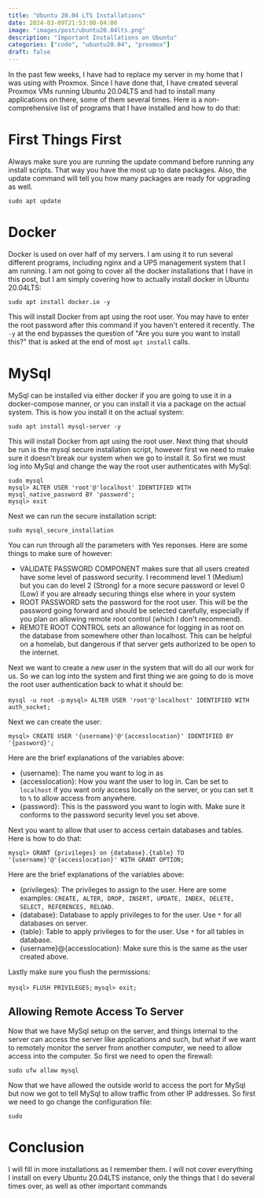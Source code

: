 ```yaml
---
title: "Ubuntu 20.04 LTS Installations"
date: 2024-03-09T21:53:00-04:00
image: "images/post/ubuntu20.04lts.png"
description: "Important Installations on Ubuntu"
categories: ["code", "ubuntu20.04", "proxmox"]
draft: false
---
```


In the past few weeks, I have had to replace my server in my home that I was using with Proxmox.  Since I have done that, I have created several Proxmox VMs running Ubuntu 20.04LTS and had to install many applications on there, some of them several times.  Here is a non-comprehensive list of programs that I have installed and how to do that:

# First Things First

Always make sure you are running the update command before running any install scripts.  That way you have the most up to date packages.  Also, the update command will tell you how many packages are ready for upgrading as well.

`sudo apt update`

# Docker

Docker is used on over half of my servers.  I am using it to run several different programs, including nginx and a UPS management system that I am running.  I am not going to cover all the docker installations that I have in this post, but I am simply covering how to actually install docker in Ubuntu 20.04LTS:

`sudo apt install docker.io -y`

This will install Docker from apt using the root user.  You may have to enter the root password after this command if you haven't entered it recently.  The `-y` at the end bypasses the question of "Are you sure you want to install this?" that is asked at the end of most `apt install` calls.

# MySql

MySql can be installed via either docker if you are going to use it in a docker-compose manner, or you can install it via a package on the actual system.  This is how you install it on the actual system:

`sudo apt install mysql-server -y`

This will install Docker from apt using the root user.  Next thing that should be run is the mysql secure installation script, however first we need to make sure it doesn't break our system when we go to install it.  So first we must log into MySql and change the way the root user authenticates with MySql:

```
sudo mysql
mysql> ALTER USER 'root'@'localhost' IDENTIFIED WITH mysql_native_password BY 'password';
mysql> exit
```

Next we can run the secure installation script:

`sudo mysql_secure_installation`

You can run through all the parameters with Yes reponses.  Here are some things to make sure of however:

- VALIDATE PASSWORD COMPONENT makes sure that all users created have some level of password security.  I recommend level 1 (Medium) but you can do level 2 (Strong) for a more secure password or level 0 (Low) if you are already securing things else where in your system
- ROOT PASSWORD sets the password for the root user.  This will be the password going forward and should be selected carefully, especially if you plan on allowing remote root control (which I don't recommend).
- REMOTE ROOT CONTROL sets an allowance for logging in as root on the database from somewhere other than localhost.  This can be helpful on a homelab, but dangerous if that server gets authorized to be open to the internet.

Next we want to create a new user in the system that will do all our work for us.  So we can log into the system and first thing we are going to do is move the root user authentication back to what it should be:

`mysql -u root -p`
`mysql> ALTER USER 'root'@'localhost' IDENTIFIED WITH auth_socket;`

Next we can create the user:

`mysql> CREATE USER '{username}'@'{accesslocation}' IDENTIFIED BY '{password}';`

Here are the brief explanations of the variables above:

- {username}: The name you want to log in as
- {accesslocation}: How you want the user to log in.  Can be set to `localhost` if you want only access locally on the server, or you can set it to `%` to allow access from anywhere.
- {password}: This is the password you want to login with.  Make sure it conforms to the password security level you set above.

Next you want to allow that user to access certain databases and tables.  Here is how to do that:

`mysql> GRANT {privileges} on {database}.{table} TO '{username}'@'{accesslocation}' WITH GRANT OPTION;`

Here are the brief explanations of the variables above:

- {privileges}: The privileges to assign to the user.  Here are some examples: `CREATE, ALTER, DROP, INSERT, UPDATE, INDEX, DELETE, SELECT, REFERENCES, RELOAD`.
- {database}: Database to apply privileges to for the user.  Use `*` for all databases on server.
- {table}: Table to apply privileges to for the user.  Use `*` for all tables in database.
- {username}@{accesslocation}: Make sure this is the same as the user created above.

Lastly make sure you flush the permissions:

`mysql> FLUSH PRIVILEGES;`
`mysql> exit;`

## Allowing Remote Access To Server

Now that we have MySql setup on the server, and things internal to the server can access the server like applications and such, but what if we want to remotely monitor the server from another computer, we need to allow access into the computer.  So first we need to open the firewall:

`sudo ufw allow mysql`

Now that we have allowed the outside world to access the port for MySql but now we got to tell MySql to allow traffic from other IP addresses.  So first we need to go change the configuration file:

`sudo `

# Conclusion

I will fill in more installations as I remember them.  I will not cover everything I install on every Ubuntu 20.04LTS instance, only the things that I do several times over, as well as other important commands
